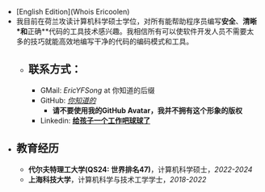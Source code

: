 - [English Edition](Whois Ericoolen)
- 我目前在荷兰攻读计算机科学硕士学位，对所有能帮助程序员编写**安全**、**清晰*和**正确**代码的工具技术感兴趣。我相信所有可以使软件开发人员不需要太多的技巧就能高效地编写干净的代码的编码模式和工具。
	- ## 联系方式：
		- GMail: *EricYFSong* at 你知道的后缀
		- GitHub: *[你知道的](https://www.github.com/Eric-Song-Nop)*
			- **请不要使用我的GitHub Avatar，我并不拥有这个形象的版权**
		- Linkedin: **[给孩子一个工作吧球球了](https://www.linkedin.com/in/yifan-song-938b79235/)**
- ## 教育经历
	- **代尔夫特理工大学(QS24: 世界排名47)**，计算机科学硕士，*2022-2024*
	- **上海科技大学**，计算机科学与技术工学学士，*2018-2022*